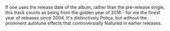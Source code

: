 If one uses the release date of the album, rather than the pre-release single, this track counts as being from the golden year of 2016 - for me the finest year of releases since 2004.  It's distinctively Poliça, but without the prominent autotune effects that controversially featured in earlier releases.
